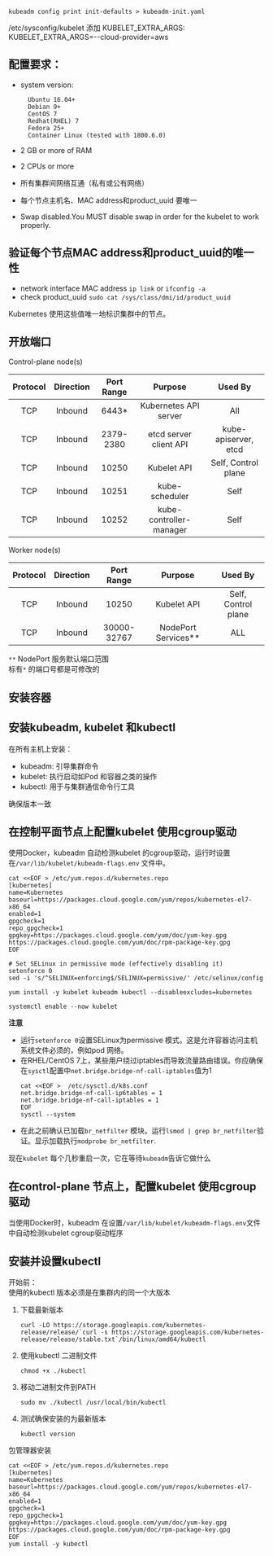 ```
kubeadm config print init-defaults > kubeadm-init.yaml
```

/etc/sysconfig/kubelet 添加 KUBELET\_EXTRA\_ARGS:  KUBELET\_EXTRA\_ARGS=--cloud-provider=aws

## 配置要求：

* system version:

  ```
    Ubuntu 16.04+
    Debian 9+
    CentOS 7
    Redhat(RHEL) 7
    Fedora 25+
    Container Linux (tested with 1800.6.0)
  ```

* 2 GB or more of RAM

* 2 CPUs or more

* 所有集群间网络互通（私有或公有网络）
* 每个节点主机名、MAC address和product\_uuid 要唯一
* Swap disabled.You MUST disable swap in order for the kubelet to work properly.

## 验证每个节点MAC address和product\_uuid的唯一性

* network interface MAC address `ip link` or `ifconfig -a`
* check product\_uuid `sudo cat /sys/class/dmi/id/product_uuid`

Kubernetes 使用这些值唯一地标识集群中的节点。

## 开放端口

Control-plane node\(s\)

| Protocol | Direction | Port Range | Purpose | Used By |
| :---: | :---: | :---: | :---: | :---: |
| TCP | Inbound | 6443\* | Kubernetes API server | All |
| TCP | Inbound | 2379-2380 | etcd server client API | kube-apiserver, etcd |
| TCP | Inbound | 10250 | Kubelet API | Self, Control plane |
| TCP | Inbound | 10251 | kube-scheduler | Self |
| TCP | Inbound | 10252 | kube-controller-manager | Self |

Worker node\(s\)

| Protocol | Direction | Port Range | Purpose | Used By |
| :---: | :---: | :---: | :---: | :---: |
| TCP | Inbound | 10250 | Kubelet API | Self, Control plane |
| TCP | Inbound | 30000-32767 | NodePort Services\*\* | ALL |

`**` NodePort 服务默认端口范围  
标有`*` 的端口号都是可修改的

## 安装容器

## 安装kubeadm, kubelet 和kubectl

在所有主机上安装：

* kubeadm: 引导集群命令
* kubelet: 执行启动如Pod 和容器之类的操作
* kubectl: 用于与集群通信命令行工具

确保版本一致

## 在控制平面节点上配置kubelet 使用cgroup驱动

使用Docker，kubeadm 自动检测kubelet 的cgroup驱动，运行时设置在`/var/lib/kubelet/kubeadm-flags.env` 文件中。

```
cat <<EOF > /etc/yum.repos.d/kubernetes.repo
[kubernetes]
name=Kubernetes
baseurl=https://packages.cloud.google.com/yum/repos/kubernetes-el7-x86_64
enabled=1
gpgcheck=1
repo_gpgcheck=1
gpgkey=https://packages.cloud.google.com/yum/doc/yum-key.gpg https://packages.cloud.google.com/yum/doc/rpm-package-key.gpg
EOF

# Set SELinux in permissive mode (effectively disabling it)
setenforce 0
sed -i 's/^SELINUX=enforcing$/SELINUX=permissive/' /etc/selinux/config

yum install -y kubelet kubeadm kubectl --disableexcludes=kubernetes

systemctl enable --now kubelet
```

**注意**

* 运行`setenforce 0`设置SELinux为permissive 模式。这是允许容器访问主机系统文件必须的，例如pod 网络。
* 在RHEL/CentOS 7上，某些用户绕过iptables而导致流量路由错误。你应确保在`sysctl`配置中`net.bridge.bridge-nf-call-iptables`值为1
  ```
  cat <<EOF >  /etc/sysctl.d/k8s.conf
  net.bridge.bridge-nf-call-ip6tables = 1
  net.bridge.bridge-nf-call-iptables = 1
  EOF
  sysctl --system
  ```
* 在此之前确认已加载`br_netfilter` 模块。运行`lsmod | grep br_netfilter`验证。显示加载执行`modprobe br_netfilter`.

现在`kubelet` 每个几秒重启一次，它在等待`kubeadm`告诉它做什么

## 在control-plane 节点上，配置kubelet 使用cgroup 驱动

当使用Docker时，kubeadm 在设置`/var/lib/kubelet/kubeadm-flags.env`文件中自动检测kubelet cgroup驱动程序

## 安装并设置kubectl

开始前：  
使用的kubectl 版本必须是在集群内的同一个大版本

1. 下载最新版本

       curl -LO https://storage.googleapis.com/kubernetes-release/release/`curl -s https://storage.googleapis.com/kubernetes-release/release/stable.txt`/bin/linux/amd64/kubectl

2. 使用kubectl 二进制文件

   ```
   chmod +x ./kubectl
   ```

3. 移动二进制文件到PATH

   ```
   sudo mv ./kubectl /usr/local/bin/kubectl
   ```

4. 测试确保安装的为最新版本

   ```
   kubectl version
   ```

包管理器安装

```
cat <<EOF > /etc/yum.repos.d/kubernetes.repo
[kubernetes]
name=Kubernetes
baseurl=https://packages.cloud.google.com/yum/repos/kubernetes-el7-x86_64
enabled=1
gpgcheck=1
repo_gpgcheck=1
gpgkey=https://packages.cloud.google.com/yum/doc/yum-key.gpg https://packages.cloud.google.com/yum/doc/rpm-package-key.gpg
EOF
yum install -y kubectl
```



